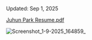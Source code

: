 Updated: Sep 1, 2025

[Juhun Park Resume.pdf](https://github.com/user-attachments/files/22084048/Juhun.Park.Resume.pdf)

![Screenshot_1-9-2025_164859_](https://github.com/user-attachments/assets/3f2aa8c1-cc75-4f42-a833-ff5b09900587)
